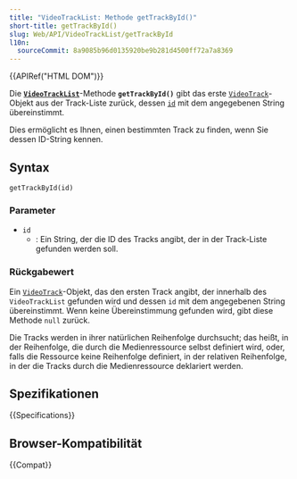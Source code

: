 ```yaml
---
title: "VideoTrackList: Methode getTrackById()"
short-title: getTrackById()
slug: Web/API/VideoTrackList/getTrackById
l10n:
  sourceCommit: 8a9085b96d0135920be9b281d4500ff72a7a8369
---
```


{{APIRef("HTML DOM")}}

Die **[`VideoTrackList`](/de/docs/Web/API/VideoTrackList)**-Methode **`getTrackById()`** gibt das erste [`VideoTrack`](/de/docs/Web/API/VideoTrack)-Objekt aus der Track-Liste zurück, dessen [`id`](/de/docs/Web/API/VideoTrack/id) mit dem angegebenen String übereinstimmt.

Dies ermöglicht es Ihnen, einen bestimmten Track zu finden, wenn Sie dessen ID-String kennen.

## Syntax

```js-nolint
getTrackById(id)
```

### Parameter

- `id`
  - : Ein String, der die ID des Tracks angibt, der in der Track-Liste gefunden werden soll.

### Rückgabewert

Ein [`VideoTrack`](/de/docs/Web/API/VideoTrack)-Objekt, das den ersten Track angibt, der innerhalb des `VideoTrackList` gefunden wird und dessen `id` mit dem angegebenen String übereinstimmt. Wenn keine Übereinstimmung gefunden wird, gibt diese Methode `null` zurück.

Die Tracks werden in ihrer natürlichen Reihenfolge durchsucht; das heißt, in der Reihenfolge, die durch die Medienressource selbst definiert wird, oder, falls die Ressource keine Reihenfolge definiert, in der relativen Reihenfolge, in der die Tracks durch die Medienressource deklariert werden.

## Spezifikationen

{{Specifications}}

## Browser-Kompatibilität

{{Compat}}
